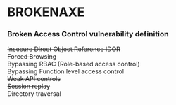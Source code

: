 <h1>BROKENAXE</h1>
<h3>Broken Access Control vulnerability definition</h3>
<p><s>Insecure Direct Object Reference IDOR</s><br>
<s>Forced Browsing</s><br>
Bypassing RBAC (Role-based access control)<br>
Bypassing Function level access control<br>
<s>Weak API controls</s><br>
<s>Session replay</s><br>
<s>Directory traversal</s></p>


